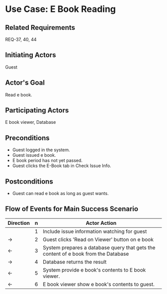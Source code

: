 # Use Case: E Book Reading

## **Related Requirements**

REQ-37, 40, 44

## **Initiating Actors**

Guest

## **Actor's Goal**

Read e book.

## **Participating Actors**

E book viewer, Database

## **Preconditions**

- Guest logged in the system.
- Guest issued e book.
- E book period has not yet passed.
- Guest clicks the E-Book tab in Check Issue Info.

## **Postconditions**

- Guest can read e book as long as guest wants.

## Flow of Events for Main Success Scenario

| Direction | n   | Actor Action                                                                       |
| --------- | --- | ---------------------------------------------------------------------------------- |
|           | 1   | Include issue information watching for guest                                       |
| →         | 2   | Guest clicks 'Read on Viewer' button on e book                                     |
| ←         | 3   | System prepares a database query that gets the content of e book from the Database |
| →         | 4   | Database returns the result                                                        |
| ←         | 5   | System provide e book's contents to E book viewer.                                 |
| ←         | 6   | E book viewer show e book's contents to guest.                                     |
